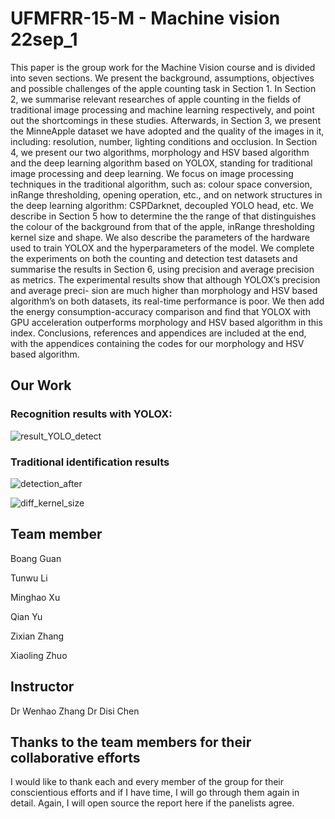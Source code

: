 # UFMFRR-15-M - Machine vision 22sep_1

This paper is the group work for the Machine Vision course and is divided into seven
sections. We present the background, assumptions, objectives and possible challenges
of the apple counting task in Section 1.
In Section 2, we summarise relevant researches of apple counting in the fields of
traditional image processing and machine learning respectively, and point out the
shortcomings in these studies.
Afterwards, in Section 3, we present the MinneApple dataset we have adopted and
the quality of the images in it, including: resolution, number, lighting conditions and
occlusion. In Section 4, we present our two algorithms, morphology and HSV based
algorithm and the deep learning algorithm based on YOLOX, standing for traditional
image processing and deep learning. We focus on image processing techniques in
the traditional algorithm, such as: colour space conversion, inRange thresholding,
opening operation, etc., and on network structures in the deep learning algorithm:
CSPDarknet, decoupled YOLO head, etc.
We describe in Section 5 how to determine the the range of that distinguishes the
colour of the background from that of the apple, inRange thresholding kernel size and
shape. We also describe the parameters of the hardware used to train YOLOX and
the hyperparameters of the model.
We complete the experiments on both the counting and detection test datasets and
summarise the results in Section 6, using precision and average precision as metrics.
The experimental results show that although YOLOX’s precision and average preci-
sion are much higher than morphology and HSV based algorithm’s on both datasets,
its real-time performance is poor. We then add the energy consumption-accuracy
comparison and find that YOLOX with GPU acceleration outperforms morphology
and HSV based algorithm in this index.
Conclusions, references and appendices are included at the end, with the appendices
containing the codes for our morphology and HSV based algorithm.

## Our Work

### Recognition results with YOLOX:

![result_YOLO_detect](https://s2.loli.net/2023/01/10/mylvahBGJsUf7o8.png)

### Traditional identification results

![detection_after](https://s2.loli.net/2023/01/10/TSnz1bZyaKCj3Rh.png)

![diff_kernel_size](https://s2.loli.net/2023/01/10/JzFyk1wU74I8gxY.png)

## Team member

Boang Guan

Tunwu Li

Minghao Xu

Qian Yu

Zixian Zhang

Xiaoling Zhuo

## Instructor

Dr Wenhao Zhang
Dr Disi Chen

## Thanks to the team members for their collaborative efforts

I would like to thank each and every member of the group for their conscientious efforts and if I have time, I will go through them again in detail.
Again, I will open source the report here if the panelists agree.